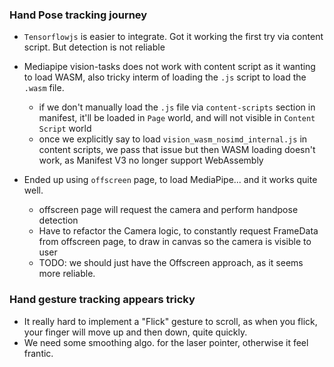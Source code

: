 ### Hand Pose tracking journey

- `Tensorflowjs` is easier to integrate. Got it working the first try via content script. But detection is not reliable
- Mediapipe vision-tasks does not work with content script as it wanting to load WASM, also tricky interm of loading the `.js` script to load the `.wasm` file.

  - if we don't manually load the `.js` file via `content-scripts` section in manifest, it'll be loaded in `Page` world, and will not visible in `Content Script` world
  - once we explicitly say to load `vision_wasm_nosimd_internal.js` in content scripts, we pass that issue but then WASM loading doesn't work, as Manifest V3 no longer support WebAssembly

- Ended up using `offscreen` page, to load MediaPipe... and it works quite well.
  - offscreen page will request the camera and perform handpose detection
  - Have to refactor the Camera logic, to constantly request FrameData from offscreen page, to draw in canvas so the camera is visible to user
  - TODO: we should just have the Offscreen approach, as it seems more reliable.

### Hand gesture tracking appears tricky

- It really hard to implement a "Flick" gesture to scroll, as when you flick, your finger will move up and then down, quite quickly.
- We need some smoothing algo. for the laser pointer, otherwise it feel frantic.
